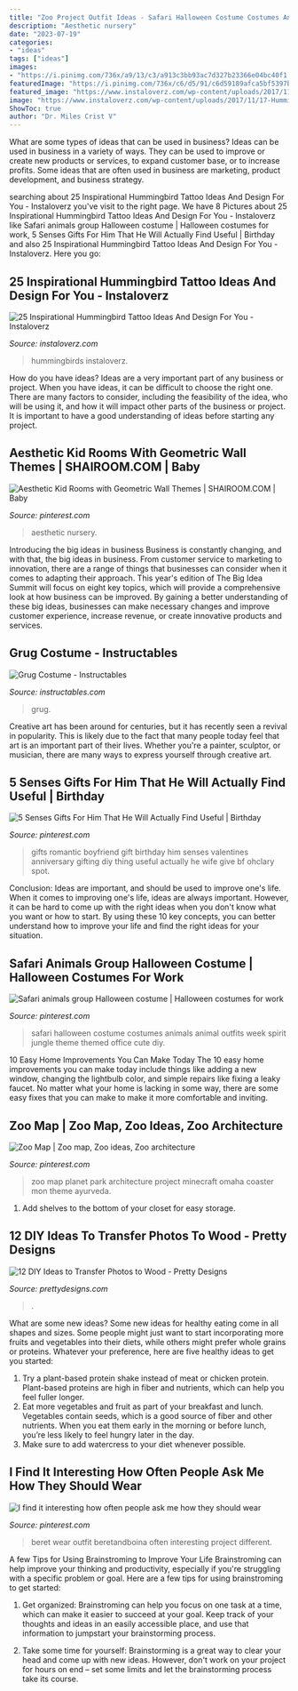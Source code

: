 ```yaml
---
title: "Zoo Project Outfit Ideas - Safari Halloween Costume Costumes Animals Animal Outfits Week Spirit Jungle Theme Themed Office Cute Diy"
description: "Aesthetic nursery"
date: "2023-07-19"
categories:
- "ideas"
tags: ["ideas"]
images:
- "https://i.pinimg.com/736x/a9/13/c3/a913c3bb93ac7d327b23366e04bc40f1.jpg"
featuredImage: "https://i.pinimg.com/736x/c6/d5/91/c6d59189afca5bf5397bee330e3b5d53.jpg"
featured_image: "https://www.instaloverz.com/wp-content/uploads/2017/11/17-Hummingbirds-Tattoos-Ideas.jpg"
image: "https://www.instaloverz.com/wp-content/uploads/2017/11/17-Hummingbirds-Tattoos-Ideas.jpg"
ShowToc: true
author: "Dr. Miles Crist V"
---
```



What are some types of ideas that can be used in business?
Ideas can be used in business in a variety of ways. They can be used to improve or create new products or services, to expand customer base, or to increase profits. Some ideas that are often used in business are marketing, product development, and business strategy.

	

		
searching about 25 Inspirational Hummingbird Tattoo Ideas And Design For You - Instaloverz you've visit to the right page. We have 8 Pictures about 25 Inspirational Hummingbird Tattoo Ideas And Design For You - Instaloverz like Safari animals group Halloween costume | Halloween costumes for work, 5 Senses Gifts For Him That He Will Actually Find Useful | Birthday and also 25 Inspirational Hummingbird Tattoo Ideas And Design For You - Instaloverz. Here you go:
		
    
## 25 Inspirational Hummingbird Tattoo Ideas And Design For You - Instaloverz

<img loading=lazy src="https://www.instaloverz.com/wp-content/uploads/2017/11/17-Hummingbirds-Tattoos-Ideas.jpg" onerror="this.onerror=null;this.src='https://tse2.mm.bing.net/th?id=OIP.wxCbB8ai5tMl9kRinorA_gHaJ4&amp;pid=15.1';" alt="25 Inspirational Hummingbird Tattoo Ideas And Design For You - Instaloverz">

_Source: instaloverz.com_

>hummingbirds instaloverz. 

	

How do you have ideas?
Ideas are a very important part of any business or project. When you have ideas, it can be difficult to choose the right one. There are many factors to consider, including the feasibility of the idea, who will be using it, and how it will impact other parts of the business or project. It is important to have a good understanding of ideas before starting any project.

    
## Aesthetic Kid Rooms With Geometric Wall Themes | SHAIROOM.COM | Baby

<img loading=lazy src="https://i.pinimg.com/736x/a9/13/c3/a913c3bb93ac7d327b23366e04bc40f1.jpg" onerror="this.onerror=null;this.src='https://tse1.mm.bing.net/th?id=OIP.vq-e3CxCmoOylIRNAZtBbgHaJ3&amp;pid=15.1';" alt="Aesthetic Kid Rooms with Geometric Wall Themes | SHAIROOM.COM | Baby">

_Source: pinterest.com_

>aesthetic nursery. 

	

Introducing the big ideas in business
Business is constantly changing, and with that, the big ideas in business. From customer service to marketing to innovation, there are a range of things that businesses can consider when it comes to adapting their approach. 
This year's edition of The Big Idea Summit will focus on eight key topics, which will provide a comprehensive look at how business can be improved. By gaining a better understanding of these big ideas, businesses can make necessary changes and improve customer experience, increase revenue, or create innovative products and services.

    
## Grug Costume - Instructables

<img loading=lazy src="https://content.instructables.com/ORIG/FQ3/9F4T/GLWR1JSE/FQ39F4TGLWR1JSE.jpg?frame=1&amp;width=2100" onerror="this.onerror=null;this.src='https://tse1.mm.bing.net/th?id=OIP.41GYH0q0viuUKosz2U8chQHaJ4&amp;pid=15.1';" alt="Grug Costume - Instructables">

_Source: instructables.com_

>grug. 

	

Creative art has been around for centuries, but it has recently seen a revival in popularity. This is likely due to the fact that many people today feel that art is an important part of their lives. Whether you're a painter, sculptor, or musician, there are many ways to express yourself through creative art.

    
## 5 Senses Gifts For Him That He Will Actually Find Useful | Birthday

<img loading=lazy src="https://i.pinimg.com/736x/06/e2/ce/06e2ce6d5cc7bbeca482cceadf872331.jpg" onerror="this.onerror=null;this.src='https://tse3.mm.bing.net/th?id=OIP.Donv0j_j_3lPG-bjysnHKgHaMW&amp;pid=15.1';" alt="5 Senses Gifts For Him That He Will Actually Find Useful | Birthday">

_Source: pinterest.com_

>gifts romantic boyfriend gift birthday him senses valentines anniversary gifting diy thing useful actually he wife give bf ohclary spot. 

	

Conclusion: Ideas are important, and should be used to improve one's life.
When it comes to improving one's life, ideas are always important. However, it can be hard to come up with the right ideas when you don't know what you want or how to start. By using these 10 key concepts, you can better understand how to improve your life and find the right ideas for your situation.

    
## Safari Animals Group Halloween Costume | Halloween Costumes For Work

<img loading=lazy src="https://i.pinimg.com/736x/b2/d1/60/b2d160cc08157a9c1ed8c1f7a1b91e0b--group-halloween-costumes-safari-animals.jpg" onerror="this.onerror=null;this.src='https://tse3.mm.bing.net/th?id=OIP.I2kmn7teFndgXs__M0rK7QHaJ3&amp;pid=15.1';" alt="Safari animals group Halloween costume | Halloween costumes for work">

_Source: pinterest.com_

>safari halloween costume costumes animals animal outfits week spirit jungle theme themed office cute diy. 

	

10 Easy Home Improvements You Can Make Today
The 10 easy home improvements you can make today include things like adding a new window, changing the lightbulb color, and simple repairs like fixing a leaky faucet. No matter what your home is lacking in some way, there are some easy fixes that you can make to make it more comfortable and inviting.

    
## Zoo Map | Zoo Map, Zoo Ideas, Zoo Architecture

<img loading=lazy src="https://i.pinimg.com/736x/de/f9/b9/def9b95d505b0ab749a7588bab0b6f94.jpg" onerror="this.onerror=null;this.src='https://tse2.mm.bing.net/th?id=OIP.zAaa8QiPk3gsDYP3WXx1agHaO0&amp;pid=15.1';" alt="Zoo Map | Zoo map, Zoo ideas, Zoo architecture">

_Source: pinterest.com_

>zoo map planet park architecture project minecraft omaha coaster mon theme ayurveda. 

	

1. Add shelves to the bottom of your closet for easy storage.

    
## 12 DIY Ideas To Transfer Photos To Wood - Pretty Designs

<img loading=lazy src="https://www.prettydesigns.com/wp-content/uploads/2016/12/DIY-Wood-Photo-Frames.jpg" onerror="this.onerror=null;this.src='https://tse4.mm.bing.net/th?id=OIP.IAdLQmOxh52Ur4_qVkKesgHaO6&amp;pid=15.1';" alt="12 DIY Ideas to Transfer Photos to Wood - Pretty Designs">

_Source: prettydesigns.com_

>. 

	

What are some new ideas?
Some new ideas for healthy eating come in all shapes and sizes. Some people might just want to start incorporating more fruits and vegetables into their diets, while others might prefer whole grains or proteins. Whatever your preference, here are five healthy ideas to get you started: 
1) Try a plant-based protein shake instead of meat or chicken protein. Plant-based proteins are high in fiber and nutrients, which can help you feel fuller longer. 
2) Eat more vegetables and fruit as part of your breakfast and lunch. Vegetables contain seeds, which is a good source of fiber and other nutrients. When you eat them early in the morning or before lunch, you’re less likely to feel hungry later in the day. 
3) Make sure to add watercress to your diet whenever possible.

    
## I Find It Interesting How Often People Ask Me How They Should Wear

<img loading=lazy src="https://i.pinimg.com/736x/c6/d5/91/c6d59189afca5bf5397bee330e3b5d53.jpg" onerror="this.onerror=null;this.src='https://tse3.mm.bing.net/th?id=OIP.f13PkwXYLSh2lLXTjA4T2AAAAA&amp;pid=15.1';" alt="I find it interesting how often people ask me how they should wear">

_Source: pinterest.com_

>beret wear outfit beretandboina often interesting project different. 

	

A few Tips for Using Brainstroming to Improve Your Life
Brainstroming can help improve your thinking and productivity, especially if you're struggling with a specific problem or goal. Here are a few tips for using brainstroming to get started: 
1. Get organized: Brainstroming can help you focus on one task at a time, which can make it easier to succeed at your goal. Keep track of your thoughts and ideas in an easily accessible place, and use that information to jumpstart your brainstorming process. 

2. Take some time for yourself: Brainstorming is a great way to clear your head and come up with new ideas. However, don't work on your project for hours on end – set some limits and let the brainstorming process take its course. 


